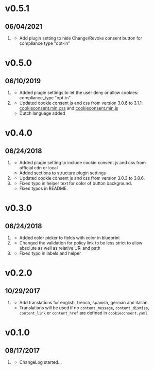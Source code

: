 # v0.5.1
## 06/04/2021

1. [](#Improved)
    * Add plugin setting to hide Change/Revoke consent button for compliance type "opt-in"

# v0.5.0
##  06/10/2019

1. [](#new)
    * Added plugin settings to let the user deny or allow cookies: compliance_type "opt-in"
2. [](#improved)
    * Updated cookie consent js and css from version 3.0.6 to 3.1.1: [cookieconsent.min.css](https://cdn.jsdelivr.net/npm/cookieconsent@3/build/cookieconsent.min.css) and [cookieconsent.min.js](https://cdn.jsdelivr.net/npm/cookieconsent@3/build/cookieconsent.min.js)
	* Dutch language added

# v0.4.0
##  06/24/2018

1. [](#new)
    * Added plugin setting to include cookie consent js and css from official cdn or local
    * Added sections to structure plugin settings
2. [](#improved)
    * Updated cookie consent js and css from version 3.0.3 to 3.0.6.
3. [](#bugfix)
    * Fixed typo in helper text for color of button background.
    * Fixed typos in README.

# v0.3.0
##  06/24/2018

1. [](#new)
    * Added color picker to fields with color in blueprint
2. [](#improved)
    * Changed the validation for policy link to be less strict to allow absolute as well as relative URl and path
3. [](#bugfix)
    * Fixed typo in labels and helper


# v0.2.0
##  10/29/2017

1. [](#new)
    * Add translations for english, french, spanish, german and italian.
    * Translations will be used if no `content_message`, `content_dismiss`, `content_link` or `content_href` are defined in `cookieconsent.yaml`.

# v0.1.0
##  08/17/2017

1. [](#new)
    * ChangeLog started...
